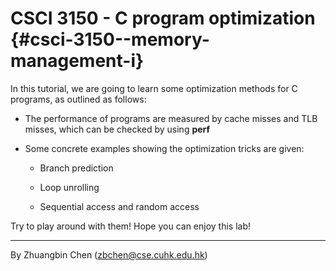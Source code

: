 # CSCI 3150 - C program optimization {#csci-3150--memory-management-i}

In this tutorial, we are going to learn some optimization methods for C programs, as outlined as follows:

* The performance of programs are measured by cache misses and TLB misses, which can be checked by using **perf**

* Some concrete examples showing the optimization tricks are given:

  * Branch prediction

  * Loop unrolling

  * Sequential access and random access

Try to play around with them! Hope you can enjoy this lab!

---

By Zhuangbin Chen \(zbchen@cse.cuhk.edu.hk\)

